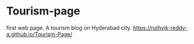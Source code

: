 # Tourism-page  
first web page.
A tourism blog on Hyderabad city.
https://ruthvik-reddy-a.github.io/Tourism-Page/
